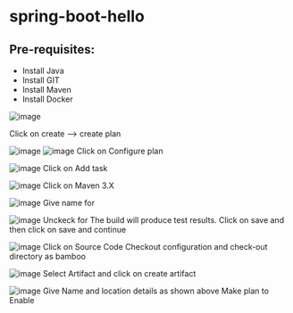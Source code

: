 # spring-boot-hello

Pre-requisites:
-----
  - Install Java
  - Install GIT
  - Install Maven
  - Install Docker

![image](https://user-images.githubusercontent.com/68885738/89023437-355f6280-d341-11ea-93c7-5964e77bd9e3.png)

Click on create --> create plan

![image](https://user-images.githubusercontent.com/68885738/89024215-5bd1cd80-d342-11ea-8077-f455d6f6e00e.png)
![image](https://user-images.githubusercontent.com/68885738/89024288-799f3280-d342-11ea-94b9-35a873115085.png)
Click on Configure plan

![image](https://user-images.githubusercontent.com/68885738/89024749-3b564300-d343-11ea-9888-a755f1c8037a.png)
Click on Add task

![image](https://user-images.githubusercontent.com/68885738/89024895-7eb0b180-d343-11ea-813a-a5751c434ad2.png)
Click on Maven 3.X

![image](https://user-images.githubusercontent.com/68885738/89025028-c3d4e380-d343-11ea-9a11-853d41ab743a.png)
Give name for 

![image](https://user-images.githubusercontent.com/68885738/89025146-f383eb80-d343-11ea-900a-2da13ecabc0e.png)
Unckeck for The build will produce test results.
Click on save and then click on save and continue

![image](https://user-images.githubusercontent.com/68885738/89025774-0a770d80-d345-11ea-9d94-6240305a15d5.png)
Click on Source Code Checkout configuration and check-out directory as bamboo

![image](https://user-images.githubusercontent.com/68885738/89025354-4eb5de00-d344-11ea-8386-a1804effaa57.png)
Select Artifact and click on create artifact

![image](https://user-images.githubusercontent.com/68885738/89025439-7e64e600-d344-11ea-85ba-8b4d19c3596c.png)
Give Name and location details as shown above
Make plan to Enable



  

